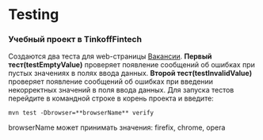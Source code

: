 Testing
========
### Учебный проект в TinkoffFintech
Создаются два теста для web-страницы [Вакансии](https://www.tinkoff.ru/career/vacancies/).
**Первый тест(testEmptyValue)** проверяет появление сообщений об ошибках при пустых значениях в полях ввода данных.
**Второй тест(testInvalidValue)** проверяет появление сообщений об ошибках при введении некорректных значений в поля ввода данных.
Для запуска тестов перейдите в командной строке в корень проекта и введите:
```
mvn test -Dbrowser=**browserName** verify
```
browserName может принимать значения: firefix, chrome, opera

